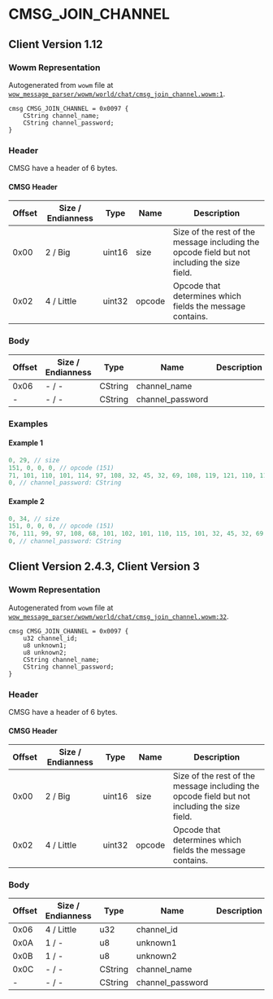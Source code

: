 # CMSG_JOIN_CHANNEL

## Client Version 1.12

### Wowm Representation

Autogenerated from `wowm` file at [`wow_message_parser/wowm/world/chat/cmsg_join_channel.wowm:1`](https://github.com/gtker/wow_messages/tree/main/wow_message_parser/wowm/world/chat/cmsg_join_channel.wowm#L1).
```rust,ignore
cmsg CMSG_JOIN_CHANNEL = 0x0097 {
    CString channel_name;
    CString channel_password;
}
```
### Header

CMSG have a header of 6 bytes.

#### CMSG Header

| Offset | Size / Endianness | Type   | Name   | Description |
| ------ | ----------------- | ------ | ------ | ----------- |
| 0x00   | 2 / Big           | uint16 | size   | Size of the rest of the message including the opcode field but not including the size field.|
| 0x02   | 4 / Little        | uint32 | opcode | Opcode that determines which fields the message contains.|

### Body

| Offset | Size / Endianness | Type | Name | Description | Comment |
| ------ | ----------------- | ---- | ---- | ----------- | ------- |
| 0x06 | - / - | CString | channel_name |  |  |
| - | - / - | CString | channel_password |  |  |

### Examples

#### Example 1

```c
0, 29, // size
151, 0, 0, 0, // opcode (151)
71, 101, 110, 101, 114, 97, 108, 32, 45, 32, 69, 108, 119, 121, 110, 110, 32, 70, 111, 114, 101, 115, 116, 0, // channel_name: CString
0, // channel_password: CString
```
#### Example 2

```c
0, 34, // size
151, 0, 0, 0, // opcode (151)
76, 111, 99, 97, 108, 68, 101, 102, 101, 110, 115, 101, 32, 45, 32, 69, 108, 119, 121, 110, 110, 32, 70, 111, 114, 101, 115, 116, 0, // channel_name: CString
0, // channel_password: CString
```
## Client Version 2.4.3, Client Version 3

### Wowm Representation

Autogenerated from `wowm` file at [`wow_message_parser/wowm/world/chat/cmsg_join_channel.wowm:32`](https://github.com/gtker/wow_messages/tree/main/wow_message_parser/wowm/world/chat/cmsg_join_channel.wowm#L32).
```rust,ignore
cmsg CMSG_JOIN_CHANNEL = 0x0097 {
    u32 channel_id;
    u8 unknown1;
    u8 unknown2;
    CString channel_name;
    CString channel_password;
}
```
### Header

CMSG have a header of 6 bytes.

#### CMSG Header

| Offset | Size / Endianness | Type   | Name   | Description |
| ------ | ----------------- | ------ | ------ | ----------- |
| 0x00   | 2 / Big           | uint16 | size   | Size of the rest of the message including the opcode field but not including the size field.|
| 0x02   | 4 / Little        | uint32 | opcode | Opcode that determines which fields the message contains.|

### Body

| Offset | Size / Endianness | Type | Name | Description | Comment |
| ------ | ----------------- | ---- | ---- | ----------- | ------- |
| 0x06 | 4 / Little | u32 | channel_id |  |  |
| 0x0A | 1 / - | u8 | unknown1 |  |  |
| 0x0B | 1 / - | u8 | unknown2 |  |  |
| 0x0C | - / - | CString | channel_name |  |  |
| - | - / - | CString | channel_password |  |  |

